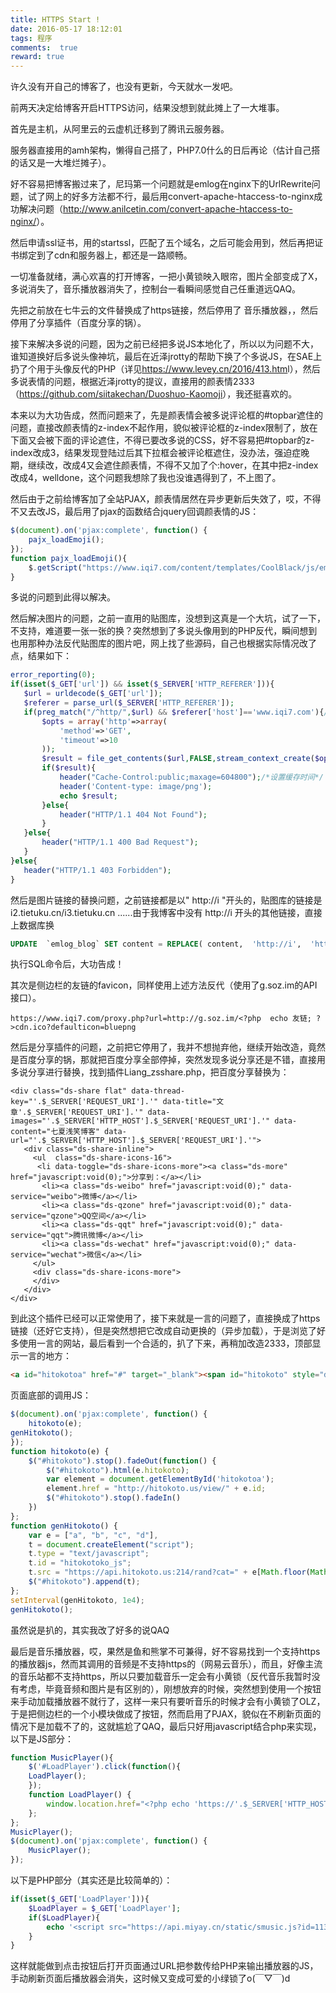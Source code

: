 ```yaml
---
title: HTTPS Start !
date: 2016-05-17 18:12:01
tags: 程序
comments:  true
reward: true
---
```

许久没有开自己的博客了，也没有更新，今天就水一发吧。

前两天决定给博客开启HTTPS访问，结果没想到就此摊上了一大堆事。

首先是主机，从阿里云的云虚机迁移到了腾讯云服务器。
<!-- more -->

服务器直接用的amh架构，懒得自己搭了，PHP7.0什么的日后再论（估计自己搭的话又是一大堆烂摊子）。

好不容易把博客搬过来了，尼玛第一个问题就是emlog在nginx下的UrlRewrite问题，试了网上的好多方法都不行，最后用convert-apache-htaccess-to-nginx成功解决问题（<http://www.anilcetin.com/convert-apache-htaccess-to-nginx/>）。

然后申请ssl证书，用的startssl，匹配了五个域名，之后可能会用到，然后再把证书绑定到了cdn和服务器上，都还是一路顺畅。

一切准备就绪，满心欢喜的打开博客，一把小黄锁映入眼帘，图片全部变成了X，多说消失了，音乐播放器消失了，控制台一看瞬间感觉自己任重道远QAQ。

先把之前放在七牛云的文件替换成了https链接，然后停用了 音乐播放器，，然后停用了分享插件（百度分享的锅）。

接下来解决多说的问题，因为之前已经把多说JS本地化了，所以以为问题不大，谁知道换好后多说头像神坑，最后在近泽jrotty的帮助下换了个多说JS，在SAE上扔了个用于头像反代的PHP（详见<https://www.levey.cn/2016/413.htm>l），然后多说表情的问题，根据近泽jrotty的提议，直接用的颜表情2333（<https://github.com/siitakechan/Duoshuo-Kaomoji>），我还挺喜欢的。

本来以为大功告成，然而问题来了，先是颜表情会被多说评论框的#topbar遮住的问题，直接改颜表情的z-index不起作用，貌似被评论框的z-index限制了，放在下面又会被下面的评论遮住，不得已要改多说的CSS，好不容易把#topbar的z-index改成3，结果发现登陆过后其下拉框会被评论框遮住，没办法，强迫症晚期，继续改，改成4又会遮住颜表情，不得不又加了个:hover，在其中把z-index改成4，welldone，这个问题我想除了我也没谁遇得到了，不上图了。

然后由于之前给博客加了全站PJAX，颜表情居然在异步更新后失效了，哎，不得不又去改JS，最后用了pjax的函数结合jquery回调颜表情的JS：
```javascript
$(document).on('pjax:complete', function() {
	pajx_loadEmoji();
});
function pajx_loadEmoji(){
	$.getScript("https://www.iqi7.com/content/templates/CoolBlack/js/emoji.js");
}
```
多说的问题到此得以解决。

然后解决图片的问题，之前一直用的贴图库，没想到这真是一个大坑，试了一下，不支持，难道要一张一张的换？突然想到了多说头像用到的PHP反代，瞬间想到也用那种办法反代贴图库的图片吧，网上找了些源码，自己也根据实际情况改了点，结果如下：
```php
error_reporting(0);
if(isset($_GET['url']) && isset($_SERVER['HTTP_REFERER'])){
   $url = urldecode($_GET['url']);
   $referer = parse_url($_SERVER['HTTP_REFERER']);
   if(preg_match("/^http/",$url) && $referer['host']=='www.iqi7.com'){/*防盗链验证*/
       $opts = array('http'=>array(
           'method'=>'GET',
           'timeout'=>10
       )); 
       $result = file_get_contents($url,FALSE,stream_context_create($opts)); 
       if($result){
           header("Cache-Control:public;maxage=604800");/*设置缓存时间*/
           header('Content-type: image/png');
           echo $result;
       }else{
           header("HTTP/1.1 404 Not Found");
       }
   }else{
       header("HTTP/1.1 400 Bad Request");
   }
}else{
   header("HTTP/1.1 403 Forbidden");
}
```
然后是图片链接的替换问题，之前链接都是以" http://i "开头的，贴图库的链接是i2.tietuku.cn/i3.tietuku.cn ......由于我博客中没有 http://i 开头的其他链接，直接上数据库换
```sql
UPDATE  `emlog_blog` SET content = REPLACE( content,  'http://i',  'https://www.iqi7.com/proxy.php?url=http://i' ) ;
```
执行SQL命令后，大功告成！

其次是侧边栏的友链的favicon，同样使用上述方法反代（使用了g.soz.im的API接口）。
```php+HTML
https://www.iqi7.com/proxy.php?url=http://g.soz.im/<?php  echo 友链; ?>cdn.ico?defaulticon=bluepng
```
然后是分享插件的问题，之前把它停用了，我并不想抛弃他，继续开始改造，竟然是百度分享的锅，那就把百度分享全部停掉，突然发现多说分享还是不错，直接用多说分享进行替换，找到插件Liang_zsshare.php，把百度分享替换为：
```php+HTML
<div class="ds-share flat" data-thread-key="'.$_SERVER['REQUEST_URI'].'" data-title="文章'.$_SERVER['REQUEST_URI'].'" data-images="'.$_SERVER['HTTP_HOST'].$_SERVER['REQUEST_URI'].'" data-content="七夏浅笑博客" data-url="'.$_SERVER['HTTP_HOST'].$_SERVER['REQUEST_URI'].'">
   <div class="ds-share-inline">
     <ul  class="ds-share-icons-16">    
      <li data-toggle="ds-share-icons-more"><a class="ds-more" href="javascript:void(0);">分享到：</a></li>
       <li><a class="ds-weibo" href="javascript:void(0);" data-service="weibo">微博</a></li>
       <li><a class="ds-qzone" href="javascript:void(0);" data-service="qzone">QQ空间</a></li>
       <li><a class="ds-qqt" href="javascript:void(0);" data-service="qqt">腾讯微博</a></li>
       <li><a class="ds-wechat" href="javascript:void(0);" data-service="wechat">微信</a></li>
     </ul>
     <div class="ds-share-icons-more">
     </div>
   </div>
</div>
```
到此这个插件已经可以正常使用了，接下来就是一言的问题了，直接换成了https链接（还好它支持），但是突然想把它改成自动更换的（异步加载），于是浏览了好多使用一言的网站，最后看到一个合适的，扒了下来，再稍加改造2333，顶部显示一言的地方：
```HTML
<a id="hitokotoa" href="#" target="_blank"><span id="hitokoto" style="display: block;"></span></a>
```
页面底部的调用JS：
```javascript
$(document).on('pjax:complete', function() {
    hitokoto(e);
genHitokoto();
});
function hitokoto(e) {
    $("#hitokoto").stop().fadeOut(function() {
        $("#hitokoto").html(e.hitokoto);
        var element = document.getElementById('hitokotoa');
        element.href = "http://hitokoto.us/view/" + e.id;
        $("#hitokoto").stop().fadeIn()
    })
};
function genHitokoto() {
    var e = ["a", "b", "c", "d"],
    t = document.createElement("script");
    t.type = "text/javascript";
    t.id = "hitokotoko_js";
    t.src = "https://api.hitokoto.us:214/rand?cat=" + e[Math.floor(Math.random() * e.length)] + "&encode=jsc&charset=utf-8";
    $("#hitokoto").append(t);
};
setInterval(genHitokoto, 1e4);
genHitokoto();
```
虽然说是扒的，其实我改了好多的说QAQ

最后是音乐播放器，哎，果然是鱼和熊掌不可兼得，好不容易找到一个支持https的播放器js，然而其调用的音频是不支持https的（网易云音乐），而且，好像主流的音乐站都不支持https，所以只要加载音乐一定会有小黄锁（反代音乐我暂时没有考虑，毕竟音频和图片是有区别的），刚想放弃的时候，突然想到使用一个按钮来手动加载播放器不就行了，这样一来只有要听音乐的时候才会有小黄锁了OLZ，于是把侧边栏的一个小模块做成了按钮，然而启用了PJAX，貌似在不刷新页面的情况下是加载不了的，这就尴尬了QAQ，最后只好用javascript结合php来实现，以下是JS部分：
```javascript
function MusicPlayer(){
    $('#LoadPlayer').click(function(){
    LoadPlayer();
    });
    function LoadPlayer() {
        window.location.href="<?php echo 'https://'.$_SERVER['HTTP_HOST'].$_SERVER['REQUEST_URI'].'?LoadPlayer=1'; ?>";
    };
};
MusicPlayer();
$(document).on('pjax:complete', function() {
    MusicPlayer();
});
```
以下是PHP部分（其实还是比较简单的）：
```php
if(isset($_GET['LoadPlayer'])){
    $LoadPlayer = $_GET['LoadPlayer'];
    if($LoadPlayer){
        echo '<script src="https://api.miyay.cn/static/smusic.js?id=113054379"></script>';
    }
}
```
这样就能做到点击按钮后打开页面通过URL把参数传给PHP来输出播放器的JS，手动刷新页面后播放器会消失，这时候又变成可爱的小绿锁了o(￣▽￣)d
